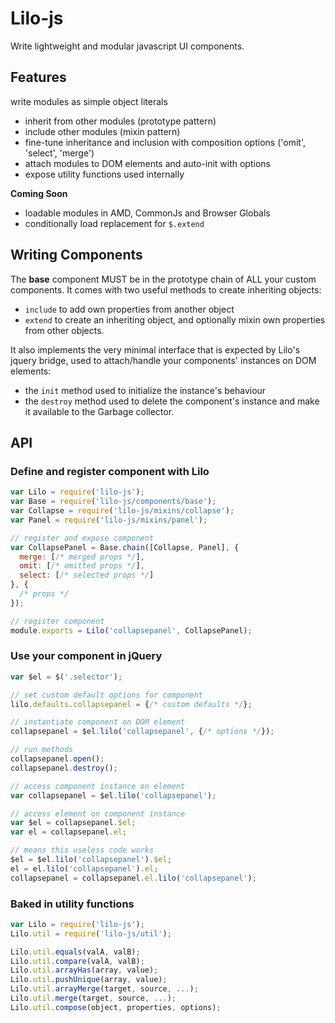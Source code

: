 # Lilo-js

Write lightweight and modular javascript UI components.

## Features

write modules as simple object literals
- inherit from other modules (prototype pattern)
- include other modules (mixin pattern)
- fine-tune inheritance and inclusion with composition options ('omit', 'select', 'merge')
- attach modules to DOM elements and auto-init with options
- expose utility functions used internally

**Coming Soon**
- loadable modules in AMD, CommonJs and Browser Globals
- conditionally load replacement for `$.extend`

## Writing Components

The **base** component MUST be in the prototype chain of ALL your custom components. It comes with two useful methods to create inheriting objects:
- `include` to add own properties from another object
- `extend` to create an inheriting object, and optionally mixin own properties from other objects.

It also implements the very minimal interface that is expected by Lilo's jquery bridge, used to attach/handle your components' instances on DOM elements:
- the `init` method used to initialize the instance's behaviour
- the `destroy` method used to delete the component's instance and make it available to the Garbage collector.

## API

### Define and register component with Lilo

```js
var Lilo = require('lilo-js');
var Base = require('lilo-js/components/base');
var Collapse = require('lilo-js/mixins/collapse');
var Panel = require('lilo-js/mixins/panel');

// register and expose component
var CollapsePanel = Base.chain([Collapse, Panel], {
  merge: [/* merged props */],
  omit: [/* omitted props */],
  select: [/* selected props */]
}, {
  /* props */
});

// register component
module.exports = Lilo('collapsepanel', CollapsePanel);
```

### Use your component in jQuery

```js
var $el = $('.selector');

// set custom default options for component
lilo.defaults.collapsepanel = {/* custom defaults */};

// instantiate component on DOM element
collapsepanel = $el.lilo('collapsepanel', {/* options */});

// run methods
collapsepanel.open();
collapsepanel.destroy();

// access component instance on element
var collapsepanel = $el.lilo('collapsepanel');

// access element on component instance
var $el = collapsepanel.$el;
var el = collapsepanel.el;

// means this useless code works
$el = $el.lilo('collapsepanel').$el;
el = el.lilo('collapsepanel').el;
collapsepanel = collapsepanel.el.lilo('collapsepanel');
```

### Baked in utility functions

```js
var Lilo = require('lilo-js');
Lilo.util = require('lilo-js/util');

Lilo.util.equals(valA, valB);
Lilo.util.compare(valA, valB);
Lilo.util.arrayHas(array, value);
Lilo.util.pushUnique(array, value);
Lilo.util.arrayMerge(target, source, ...);
Lilo.util.merge(target, source, ...);
Lilo.util.compose(object, properties, options);
```

